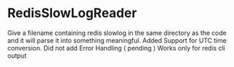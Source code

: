 # RedisSlowLogReader

Give a filename containing redis slowlog in the same directory as the code and it will parse it into something meaningful.
Added Support for UTC time conversion.
Did not add Error Handling ( pending )
Works only for redis cli output
